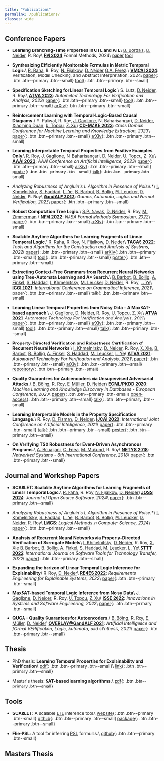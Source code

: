 ```yaml
---
title: "Publications"
permalink: /publications/
classes: wide
---  
```

## Conference Papers

* **Learning Branching-Time Properties in CTL and ATL**\\
  [B. Bordais](http://www.lsv.fr/~bordais/),
  [D. Neider](http://people.mpi-sws.org/~neider/),
  R. Roy\\
  [**FM 2024**](https://www.fm24.polimi.it/) Formal Methods, 2024\\
  [paper](https://link.springer.com/chapter/10.1007/978-3-031-71162-6_16)
  [tool](https://github.com/rajarshi008/learning-branching-time)

* **Synthesizing Efficiently Monitorable Formulas in Metric
  Temporal Logic.**\\
  [R. Raha](https://ritamraha.github.io/),
  R. Roy,
  [N. Fijalkow](https://ritamraha.github.io/),
  [D. Neider](http://people.mpi-sws.org/~neider/)
  [G.A. Perez](https://gaperez64.github.io/).\\
  [**VMCAI 2024**](https://popl24.sigplan.org/home/VMCAI-2024): Verification, Model Checking, and Abstract Interpretation, 2024\\
  [paper](https://link.springer.com/chapter/10.1007/978-3-031-50521-8_13){: .btn .btn--primary .btn--small}
  [tool](https://github.com/ritamraha/Teal){: .btn .btn--primary .btn--small}

* **Specification Sketching for Linear Temporal Logic.**\\
  S. Lutz,
  [D. Neider](http://people.mpi-sws.org/~neider/),
  R. Roy.\\
  [**ATVA 2023**](https://atva-conference.org/2023/): _Automated Technology For Verification and Analysis, 2023_\\
  [paper](https://link.springer.com/chapter/10.1007/978-3-031-45332-8_2){: .btn .btn--primary .btn--small}
  [tool](https://github.com/rajarshi008/LTLSketcher){: .btn .btn--primary .btn--small}
  [arXiv](https://arxiv.org/abs/2206.06722){: .btn .btn--primary .btn--small}

* **Reinforcement Learning with Temporal-Logic-Based Causal Diagrams.**\\
  Y. Paliwal,
  R. Roy,
  [J. Gaglione](https://sites.google.com/view/jean-raphael-gaglione),
  N. Baharisangari,
  [D. Neider](http://people.mpi-sws.org/~neider/),
  [Xiaoming Duan](https://xmduan.github.io/),
  [U. Topcu](http://www.ae.utexas.edu/facultysites/topcu/wiki/index.php/Main_Page),
  [Z. Xu](https://sites.google.com/site/zhexudavid00710)\\
  [**CD-MAKE 2023**](https://cd-make.net/): _Cross Domain Conference for Machine Learning and Knowledge Extraction, 2023_\\
  [paper](https://link.springer.com/chapter/10.1007/978-3-031-40837-3_8){: .btn .btn--primary .btn--small}
  [arXiv](https://arxiv.org/abs/2306.13732){: .btn .btn--primary .btn--small}

* **Learning Interpretable Temporal Properties from Positive Examples Only.**\\
  R. Roy,
  [J. Gaglione](https://sites.google.com/view/jean-raphael-gaglione),
  N. Baharisangari,
  [D. Neider](http://people.mpi-sws.org/~neider/),
  [U. Topcu](http://www.ae.utexas.edu/facultysites/topcu/wiki/index.php/Main_Page),
  [Z. Xu](https://sites.google.com/site/zhexudavid00710)\\
  [**AAAI 2023**](https://aaai-23.aaai.org/): _AAAI Conference on Artificial Intelligence, 2023_\\
  [paper](https://ojs.aaai.org/index.php/AAAI/article/view/25800){: .btn .btn--primary .btn--small}
  [arXiv](https://arxiv.org/abs/2209.02650){: .btn .btn--primary .btn--small}
  [poster](/assets/files/aaai_poster.pdf){: .btn .btn--primary .btn--small}
  [talk](https://s3.amazonaws.com/pf-user-files-01/u-59356/uploads/2023-01-06/72330xk/AAAI_presentation.mp4){: .btn .btn--primary .btn--small}

* **Analyzing Robustness of Angluin's L* Algorithm in Presence of Noise.**\\
  [I. Khmelnitsky](https://igorkhm.github.io/),
  [S. Haddad](http://www.lsv.fr/~haddad/),
  [L. Ye](https://www.lri.fr/~linaye/),
  [B. Barbot](https://www.lacl.fr/~barbot/),
  [B. Bollig](https://www.benedikt-bollig.org/),
  [M. Leucker](https://www.isp.uni-luebeck.de/leucker),
  [D. Neider](http://people.mpi-sws.org/~neider/),
  R. Roy\\
  [**GandALF 2022**](https://gandalf2022.software.imdea.org/): _Games, Automata, Logics and Formal Verification, 2022_\\
  [paper](https://arxiv.org/abs/2209.10315v1){: .btn .btn--primary .btn--small}

* **Robust Computation Tree Logic.**\\
  [S.P. Nayak](https://satya2009rta.github.io/),
  [D. Neider](http://people.mpi-sws.org/~neider/),
  R. Roy,
  [M. Zimmerman](https://homes.cs.aau.dk/~mzi/) \\
  [**NFM 2022**](https://nfm2022.caltech.edu/): _NASA Formal Methods Symposium, 2022_\\
  [paper](https://link.springer.com/chapter/10.1007/978-3-030-99524-9_14){: .btn .btn--primary .btn--small}
  [arXiv](https://arxiv.org/abs/2201.07116){: .btn .btn--primary .btn--small}

* **Scalable Anytime Algorithms for Learning Fragments of Linear Temporal Logic.**\\
  [R. Raha](https://ritamraha.github.io/),
  R. Roy,
  [N. Fijalkow](https://ritamraha.github.io/),
  [D. Neider](http://people.mpi-sws.org/~neider/)\\
  [**TACAS 2022**](https://etaps.org/2022/tacas): _Tools and Algorithms for the Construction and Analysis of Systems, 2022_\\
  [paper](https://link.springer.com/chapter/10.1007/978-3-030-99524-9_14){: .btn .btn--primary .btn--small}
  [arXiv](https://arXiv.org/pdf/2110.06726.pdf){: .btn .btn--primary .btn--small}
  [tool](https://github.com/rajarshi008/Scarlet){: .btn .btn--primary .btn--small}
  [poster](/assets/files/tacas_poster.pdf){: .btn .btn--primary .btn--small}

* **Extracting Context-Free Grammars from Recurrent Neural Networks using Tree-Automata Learning and A\* Search.**\\
  [B. Barbot](https://www.lacl.fr/~barbot/),
  [B. Bollig](https://www.benedikt-bollig.org/),
  [A. Finkel](http://www.lsv.fr/~finkel/),
  [S. Haddad](http://www.lsv.fr/~haddad/),
  [I. Khmelnitsky](https://igorkhm.github.io/),
  [M. Leucker](https://www.isp.uni-luebeck.de/leucker)
  [D. Neider](http://people.mpi-sws.org/~neider/),
  R. Roy,
  [L. Ye](https://www.lri.fr/~linaye/)\\
  [**ICGI 2021**](https://icgi2020.lis-lab.fr/): _International Conference on Grammatical Inference, 2021_\\
  [paper](https://proceedings.mlr.press/v153/barbot21a.html){: .btn .btn--primary .btn--small}
  [talk](https://www.youtube.com/watch?v=p17EsQg-9tI){: .btn .btn--primary .btn--small}

* **Learning Linear Temporal Properties from Noisy Data - A MaxSAT-based approach.**\\
  [J. Gaglione](https://sites.google.com/view/jean-raphael-gaglione),
  [D. Neider](http://people.mpi-sws.org/~neider/),
  R. Roy,
  [U. Topcu](http://www.ae.utexas.edu/facultysites/topcu/wiki/index.php/Main_Page),
  [Z. Xu](https://sites.google.com/site/zhexudavid00710)\\
  [**ATVA 2021**](https://formal-analysis.com/atva/2021/): _Automated Technology For Verification and Analysis, 2021_\\
  [paper](https://link.springer.com/chapter/10.1007/978-3-030-88885-5_6){: .btn .btn--primary .btn--small}
  [arXiv](https://arXiv.org/abs/2104.15083){: .btn .btn--primary .btn--small}
  [tool](https://github.com/cryhot/samples2LTL){: .btn .btn--primary .btn--small}
  [talk](https://www.youtube.com/watch?v=Wy-0qhZh7K8&t=93s){: .btn .btn--primary .btn--small}

* **Property-Directed Verification and Robustness Certification of Recurrent Neural Networks.**\\
  [I. Khmelnitsky](https://igorkhm.github.io/),
  [D. Neider](http://people.mpi-sws.org/~neider/),
  R. Roy,
  [X. Xie](https://lebronx.github.io/),
  [B. Barbot](https://www.lacl.fr/~barbot/),
  [B. Bollig](https://www.benedikt-bollig.org/),
  [A. Finkel](http://www.lsv.fr/~finkel/),
  [S. Haddad](http://www.lsv.fr/~haddad/),
  [M. Leucker](https://www.isp.uni-luebeck.de/leucker), 
  [L. Ye](https://www.lri.fr/~linaye/)\\
  [**ATVA 2021**](https://formal-analysis.com/atva/2021/): _Automated Technology For Verification and Analysis, 2021_\\
  [paper](https://link.springer.com/chapter/10.1007/978-3-030-88885-5_6){: .btn .btn--primary .btn--small}
  [arXiv](https://arXiv.org/abs/2104.15083){: .btn .btn--primary .btn--small}
  [repository](https://github.com/LeaRNNify/Property-directed-verification){: .btn .btn--primary .btn--small}

* **Quality Guarantees for Autoencoders via Unsupervised Adversarial Attacks.**\\
  [B. Böing](https://www.cs.tu-dortmund.de/nps/de/Home/Personen/B/Boeing__Benedikt.html),
  R. Roy,
  [E. Müller](http://ls9-www.cs.tu-dortmund.de/),
  [D. Neider](https://people.mpi-sws.org/~neider/)\\
  [**ECML/PKDD 2020**](https://ecmlpkdd2020.net/): _Machine Learning and Knowledge Discovery in Databases - European Conference, 2020_\\
  [paper](https://www.springerprofessional.de/en/quality-guarantees-for-autoencoders-via-unsupervised-adversarial/18899728){: .btn .btn--primary .btn--small}
  [open-access](http://ls9-www.cs.tu-dortmund.de/publications/ECMLPKDD2020.pdf){: .btn .btn--primary .btn--small}
  [talk](https://slideslive.com/38932393/quality-guarantees-for-autoencoders){: .btn .btn--primary .btn--small}

* **Learning Interpretable Models in the Property Specification Language.**\\
  R. Roy,
  [D. Fisman](https://www.cs.bgu.ac.il/~dana/),
  [D. Neider](https://people.mpi-sws.org/~neider/)\\
  [**IJCAI 2020**](https://ijcai20.org/): _International Joint Conference on Artificial Intelligence, 2021_\\
  [paper](https://www.ijcai.org/Proceedings/2020/306){: .btn .btn--primary .btn--small}
  [talk](https://www.ijcai.org/proceedings/2020/video/26797){: .btn .btn--primary .btn--small}
  [poster](/assets/files/ijcai_poster.pdf){: .btn .btn--primary .btn--small}

* **On Verifying TSO Robustness for Event-Driven Asynchronous Programs.**\\
  [A. Bouajjani](https://www.irif.fr/~abou/),
  [C. Enea](https://www.irif.fr/~cenea/),
  [M. Mukund](https://www.cmi.ac.in/~madhavan/),
  R. Roy\\
  [**NETYS 2018**](http://netys.net/history/netys2018/): _Networked Systems - 6th International Conference, 2018_\\
  [paper](https://www.cmi.ac.in/~madhavan/papers/pdf/bemr-netys2018.pdf){: .btn .btn--primary .btn--small}

## Journal and Workshop Papers

* **SCARLET: Scalable Anytime Algorithms for Learning Fragments of Linear Temporal Logic.**\\
  [R. Raha](https://ritamraha.github.io/),
  R. Roy,
  [N. Fijalkow](https://ritamraha.github.io/),
  [D. Neider](http://people.mpi-sws.org/~neider/)\\
  [**JOSS 2024**](https://joss.theoj.org/): _Journal of Open Source Software, 2024_\\
  [paper](https://joss.theoj.org/papers/10.21105/joss.05052){: .btn .btn--primary .btn--small}

* **Analyzing Robustness of Angluin's L* Algorithm in Presence of Noise.**\\
  [I. Khmelnitsky](https://igorkhm.github.io/),
  [S. Haddad](http://www.lsv.fr/~haddad/),
  [L. Ye](https://www.lri.fr/~linaye/),
  [B. Barbot](https://www.lacl.fr/~barbot/),
  [B. Bollig](https://www.benedikt-bollig.org/),
  [M. Leucker](https://www.isp.uni-luebeck.de/leucker),
  [D. Neider](http://people.mpi-sws.org/~neider/),
  R. Roy\\
  [**LMCS**](https://lmcs.episciences.org/): _Logical Methods in Computer Science, 2024_\\
  [paper](https://lmcs.episciences.org/13257){: .btn .btn--primary .btn--small}

* **Analysis of Recurrent Neural Networks via Property-Directed Verification of Surrogate Models**\\
  [I. Khmelnitsky](https://igorkhm.github.io/),
  [D. Neider](http://people.mpi-sws.org/~neider/),
  R. Roy,
  [X. Xie](https://lebronx.github.io/)
  [B. Barbot](https://www.lacl.fr/~barbot/),
  [B. Bollig](https://www.benedikt-bollig.org/),
  [A. Finkel](http://www.lsv.fr/~finkel/),
  [S. Haddad](http://www.lsv.fr/~haddad/),
  [M. Leucker](https://www.isp.uni-luebeck.de/leucker), 
  [L. Ye](https://www.lri.fr/~linaye/)\\
  [**STTT 2022**](https://www.springer.com/journal/10009): _International Journal on Software Tools for Technology Transfer, 2022_\\
  [paper](https://link.springer.com/article/10.1007/s10009-022-00684-w){: .btn .btn--primary .btn--small}

* **Expanding the horizon of Linear Temporal Logic Inference for Explainability**\\
  R. Roy,
  [D. Neider](http://people.mpi-sws.org/~neider/)\\
  [**RE4ES 2022**](https://re4es.se.uni-hannover.de/): _Requirements Engineering for Explainable Systems, 2022_\\
  [paper](https://ieeexplore.ieee.org/document/9920141){: .btn .btn--primary .btn--small}

* **MaxSAT-based Temporal Logic Inference from Noisy Data**\\
  [J. Gaglione](https://sites.google.com/view/jean-raphael-gaglione),
  [D. Neider](http://people.mpi-sws.org/~neider/),
  R. Roy,
  [U. Topcu](http://www.ae.utexas.edu/facultysites/topcu/wiki/index.php/Main_Page),
  [Z. Xu](https://sites.google.com/site/zhexudavid00710)\\
  [**ISSE 2022**](https://www.springer.com/journal/11334): _Innovations in Systems and Software Engineering, 2022_\\
  [paper](https://link.springer.com/article/10.1007/s11334-022-00444-8){: .btn .btn--primary .btn--small}

* **QUGA - Quality Guarantees for Autoencoders.**\\
  [B. Böing](https://www.cs.tu-dortmund.de/nps/de/Home/Personen/B/Boeing__Benedikt.html),
  R. Roy,
  [E. Müller](http://ls9-www.cs.tu-dortmund.de/),
  [D. Neider](https://people.mpi-sws.org/~neider/)\\
  [**OVERLAY@GandALF 2021**](https://overlay.uniud.it/workshop/2021/): _Artificial Intelligence and fOrmal VERification, Logic, Automata, and sYnthesis, 2021_\\
  [paper](http://ceur-ws.org/Vol-2987/paper18.pdf){: .btn .btn--primary .btn--small}

## Thesis

* PhD thesis: **Learning Temporal Properties for Explainability and Verification**\\
[pdf](assets/files/roy_thesis){: .btn .btn--primary .btn--small}\\
  [link](https://kluedo.ub.rptu.de/frontdoor/index/index/docId/8425){: .btn .btn--primary .btn--small}
    

* Master's thesis: **SAT-based learning algorithms.**\\
  [pdf](assets/files/masters_thesis){: .btn .btn--primary .btn--small}


## Tools

* **SCARLET**: A scalable [LTL](https://en.wikipedia.org/wiki/Linear_temporal_logic) inference tool.\\
  [website](https://scarlet.labri.fr/){: .btn .btn--primary .btn--small}
  [github](https://github.com/rajarshi008/Scarlet){: .btn .btn--primary .btn--small}
  [package](https://pypi.org/project/Scarlet-ltl/0.0.1/){: .btn .btn--primary .btn--small}

* **Flie-PSL**: A tool for inferring [PSL](https://en.wikipedia.org/wiki/Property_Specification_Language) formulas.\\
  [github](https://github.com/ifm-mpi/fliePSL){: .btn .btn--primary .btn--small}


## Masters Thesis



